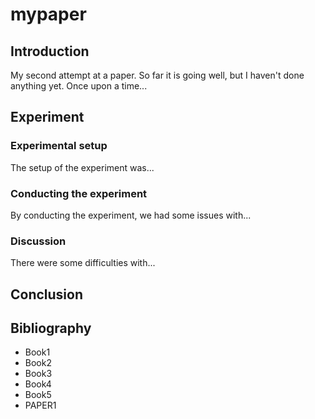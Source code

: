 # mypaper

## Introduction
My second attempt at a paper.
So far it is going well, but I haven't done anything yet.
Once upon a time...

## Experiment

### Experimental setup
The setup of the experiment was...

### Conducting the experiment
By conducting the experiment, we had some issues with...

### Discussion
There were some difficulties with...


## Conclusion 


## Bibliography

- Book1
- Book2
- Book3
- Book4
- Book5
- PAPER1


